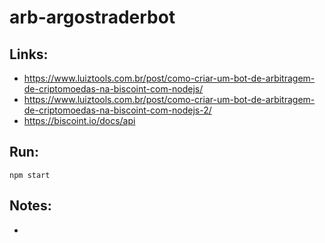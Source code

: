 # arb-argostraderbot

## Links:

- https://www.luiztools.com.br/post/como-criar-um-bot-de-arbitragem-de-criptomoedas-na-biscoint-com-nodejs/
- https://www.luiztools.com.br/post/como-criar-um-bot-de-arbitragem-de-criptomoedas-na-biscoint-com-nodejs-2/
- https://biscoint.io/docs/api

## Run:

```
npm start
```

## Notes:

-
